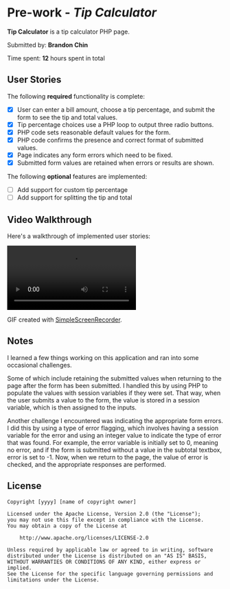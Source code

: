 # Pre-work - *Tip Calculator*

**Tip Calculator** is a tip calculator PHP page.

Submitted by: **Brandon Chin**

Time spent: **12** hours spent in total

## User Stories

The following **required** functionality is complete:
* [x] User can enter a bill amount, choose a tip percentage, and submit the form to see the tip and total values.
* [x] Tip percentage choices use a PHP loop to output three radio buttons.
* [x] PHP code sets reasonable default values for the form.
* [x] PHP code confirms the presence and correct format of submitted values.
* [x] Page indicates any form errors which need to be fixed.
* [x] Submitted form values are retained when errors or results are shown.

The following **optional** features are implemented:
* [ ] Add support for custom tip percentage
* [ ] Add support for splitting the tip and total

<!--
The following **additional** features are implemented:

* [ ] List anything else that you can get done to improve the functionality!
-->

## Video Walkthrough

Here's a walkthrough of implemented user stories:

![video walkthrough](https://github.com/brandonmchin/CodePath/blob/master/tip_calculator_demo.mp4 "Video Walkthrough")

 <!-- 
 <img src='' title='Video Walkthrough' width='' alt='Video Walkthrough' />
 -->

GIF created with [SimpleScreenRecorder](http://www.maartenbaert.be/simplescreenrecorder/).

## Notes

I learned a few things working on this application and ran into some occasional challenges. 

Some of which include retaining the submitted values when returning to the page after the form has been submitted.  I handled this by using PHP to populate the values with session variables if they were set.  That way, when the user submits a value to the form, the value is stored in a session variable, which is then assigned to the inputs.

Another challenge I encountered was indicating the appropriate form errors.  I did this by using a type of error flagging, which involves having a session variable for the error and using an integer value to indicate the type of error that was found.  For example, the error variable is initially set to 0, meaning no error, and if the form is submitted without a value in the subtotal textbox, error is set to -1.  Now, when we return to the page, the value of error is checked, and the appropriate responses are performed. 

## License

    Copyright [yyyy] [name of copyright owner]

    Licensed under the Apache License, Version 2.0 (the "License");
    you may not use this file except in compliance with the License.
    You may obtain a copy of the License at

        http://www.apache.org/licenses/LICENSE-2.0

    Unless required by applicable law or agreed to in writing, software
    distributed under the License is distributed on an "AS IS" BASIS,
    WITHOUT WARRANTIES OR CONDITIONS OF ANY KIND, either express or implied.
    See the License for the specific language governing permissions and
    limitations under the License.

